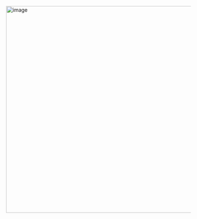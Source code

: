 <img width="565" alt="image" src="https://user-images.githubusercontent.com/93528293/231529517-dbce8916-23ef-494a-914c-b9f6dcfa52c1.png">